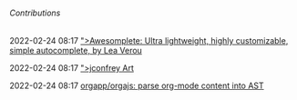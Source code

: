 ######  Contributions

2022-02-24 08:17 [&quot;&gt;Awesomplete: Ultra lightweight, highly customizable, simple autocomplete, by Lea Verou](https://projects.verou.me/awesomplete/)

2022-02-24 08:17 [&quot;&gt;jconfrey Art](https://www.jackconfrey.com/work)

2022-02-24 08:17 [orgapp/orgajs: parse org-mode content into AST](https://github.com/orgapp/orgajs)



